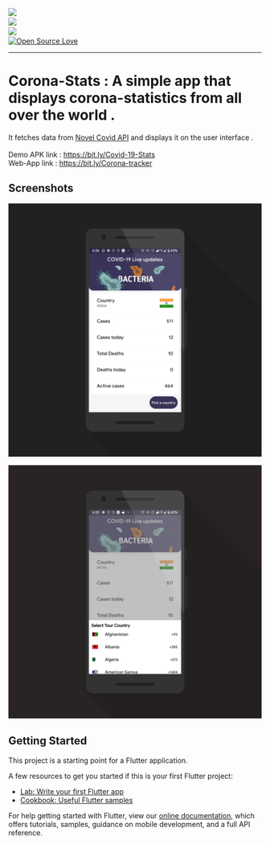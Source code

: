 ![](https://img.shields.io/badge/Awesome-Flutter-blue)<br>
![](https://img.shields.io/github/stars/parthpanchal123/Corona-Stats?style=social)<br>
![](https://img.shields.io/github/forks/parthpanchal123/Corona-Stats?style=social)<br>
[![Open Source Love](https://badges.frapsoft.com/os/v1/open-source.png?v=103)](https://github.com/ellerbrock/open-source-badges/) 

<hr>

# Corona-Stats : A simple app that displays corona-statistics from all over the world .

It fetches data from [Novel Covid API](https://github.com/novelcovid/api) and displays it on the user interface .<br><br>
Demo APK link : https://bit.ly/Covid-19-Stats <br>
Web-App link : https://bit.ly/Corona-tracker

## Screenshots

![Image 1](https://github.com/parthpanchal123/Corona-Stats/blob/master/Screenshots/Google%20Pixel%202%20(5).jpg)

![Image 2](https://github.com/parthpanchal123/Corona-Stats/blob/master/Screenshots/Google%20Pixel%202%20(6).jpg)


## Getting Started

This project is a starting point for a Flutter application.

A few resources to get you started if this is your first Flutter project:

- [Lab: Write your first Flutter app](https://flutter.dev/docs/get-started/codelab)
- [Cookbook: Useful Flutter samples](https://flutter.dev/docs/cookbook)

For help getting started with Flutter, view our
[online documentation](https://flutter.dev/docs), which offers tutorials,
samples, guidance on mobile development, and a full API reference.
